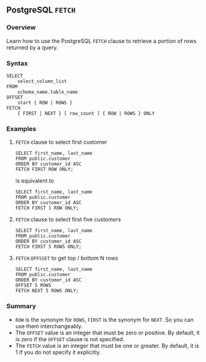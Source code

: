 ## PostgreSQL `FETCH`

### Overview 
Learn how to use the PostgreSQL `FETCH` clause to retrieve a portion of rows returned by a query.

### Syntax

```
SELECT
    select_column_list
FROM
    schema_name.table_name
OFFSET
    start { ROW | ROWS }
FETCH
    { FIRST | NEXT } [ row_count ] { ROW | ROWS } ONLY
```

### Examples

1) `FETCH` clause to select first customer
    
    ```
    SELECT first_name, last_name
	FROM public.customer
    ORDER BY customer_id ASC
    FETCH FIRST ROW ONLY;
    ```
    is equivalent to

    ```
    SELECT first_name, last_name
	FROM public.customer
    ORDER BY customer_id ASC
    FETCH FIRST 1 ROW ONLY;
    ```
2) `FETCH` clause to select first five customers
    
    ```
    SELECT first_name, last_name
	FROM public.customer
    ORDER BY customer_id ASC
    FETCH FIRST 5 ROWS ONLY;
    ```
3) `FETCH` `OFFSSET` to get top / bottom N rows
    
    ```
    SELECT first_name, last_name
	FROM public.customer
    ORDER BY customer_id ASC
    OFFSET 5 ROWS
    FETCH NEXT 5 ROWS ONLY;
    ```

### Summary
- `ROW` is the synonym for `ROWS`, `FIRST` is the synonym for `NEXT`. So you can use them interchangeably.
- The `OFFSET` value is an integer that must be zero or positive. By default, it is zero if the `OFFSET` clause is not specified.
- The `FETCH` value is an integer that must be one or greater. By default, it is 1 if you do not specify it explicitly.